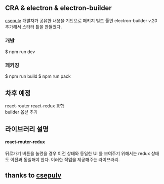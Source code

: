 ## CRA & electron & electron-builder

[csepulv](https://github.com/csepulv/electron-with-create-react-app) 개발자가 공유한 내용을 기반으로 페키지 빌드 툴인 electron-builder v.20 추가해서 스타터 틀을 만들었다.

### 개발

$ npm run dev

### 페키징

$ npm run build
$ npm run pack

## 차후 예정

react-router react-redux 통합  
builder 옵션 추가

## 라이브러리 설명

#### react-router-redux

뒤로가기 버튼을 눌렀을 경우 이전 상태와 동일한 UI 를 보여주기 위해서는 redux 상태도 이전과 동일해야 한다. 이러한 작업을 제공해주는 라이브러리.

## thanks to [csepulv](https://github.com/csepulv/electron-with-create-react-app)
